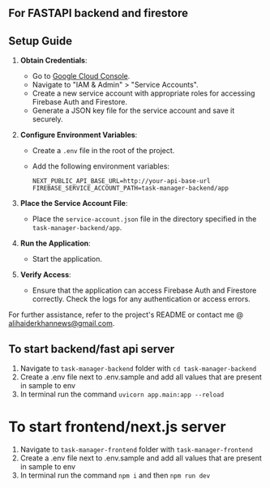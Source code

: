 ## For FASTAPI backend and firestore 

## Setup Guide

1. **Obtain Credentials**:
   - Go to [Google Cloud Console](https://console.cloud.google.com/).
   - Navigate to "IAM & Admin" > "Service Accounts".
   - Create a new service account with appropriate roles for accessing Firebase Auth and Firestore.
   - Generate a JSON key file for the service account and save it securely.

2. **Configure Environment Variables**:
   - Create a `.env` file in the root of the project.
   - Add the following environment variables:

     ```plaintext
     NEXT_PUBLIC_API_BASE_URL=http://your-api-base-url
     FIREBASE_SERVICE_ACCOUNT_PATH=task-manager-backend/app
     ```

3. **Place the Service Account File**:
   - Place the `service-account.json` file in the directory specified in the `task-manager-backend/app`.

4. **Run the Application**:
   - Start the application.

5. **Verify Access**:
   - Ensure that the application can access Firebase Auth and Firestore correctly. Check the logs for any authentication or access errors.

For further assistance, refer to the project's README or contact me @ alihaiderkhannews@gmail.com.


## To start backend/fast api server 
1. Navigate to `task-manager-backend` folder with `cd task-manager-backend`
2. Create a .env file next to .env.sample and add all values that are present in sample to env
3. In terminal run the command `uvicorn app.main:app --reload`

# To start frontend/next.js server
1. Navigate to `task-manager-frontend` folder with `task-manager-frontend`
2. Create a .env file next to .env.sample and add all values that are present in sample to env
3. In terminal run the command `npm i` and then `npm run dev`



